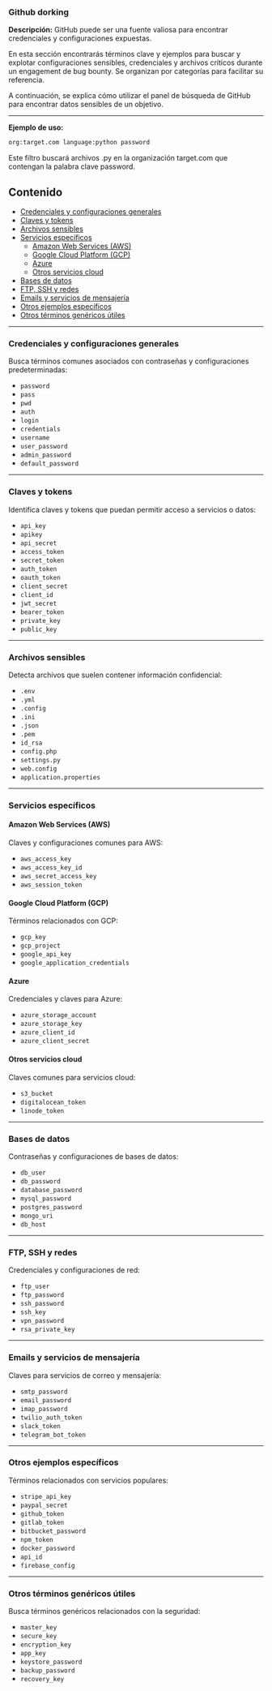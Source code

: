 ### Github dorking

**Descripción:** GitHub puede ser una fuente valiosa para encontrar credenciales y configuraciones expuestas.

En esta sección encontrarás términos clave y ejemplos para buscar y explotar configuraciones sensibles, credenciales y archivos críticos durante un engagement de bug bounty. Se organizan por categorías para facilitar su referencia.

A continuación, se explica cómo utilizar el panel de búsqueda de GitHub para encontrar datos sensibles de un objetivo.

---

**Ejemplo de uso:**
```bash
org:target.com language:python password
```
Este filtro buscará archivos .py en la organización target.com que contengan la palabra clave password.

## Contenido
- [Credenciales y configuraciones generales](#credenciales-y-configuraciones-generales)
- [Claves y tokens](#claves-y-tokens)
- [Archivos sensibles](#archivos-sensibles)
- [Servicios específicos](#servicios-específicos)
  - [Amazon Web Services (AWS)](#amazon-web-services-aws)
  - [Google Cloud Platform (GCP)](#google-cloud-platform-gcp)
  - [Azure](#azure)
  - [Otros servicios cloud](#otros-servicios-cloud)
- [Bases de datos](#bases-de-datos)
- [FTP, SSH y redes](#ftp-ssh-y-redes)
- [Emails y servicios de mensajería](#emails-y-servicios-de-mensajería)
- [Otros ejemplos específicos](#otros-ejemplos-específicos)
- [Otros términos genéricos útiles](#otros-términos-genéricos-útiles)

---

### Credenciales y configuraciones generales
Busca términos comunes asociados con contraseñas y configuraciones predeterminadas:
- `password`
- `pass`
- `pwd`
- `auth`
- `login`
- `credentials`
- `username`
- `user_password`
- `admin_password`
- `default_password`

---

### Claves y tokens
Identifica claves y tokens que puedan permitir acceso a servicios o datos:
- `api_key`
- `apikey`
- `api_secret`
- `access_token`
- `secret_token`
- `auth_token`
- `oauth_token`
- `client_secret`
- `client_id`
- `jwt_secret`
- `bearer_token`
- `private_key`
- `public_key`

---

### Archivos sensibles
Detecta archivos que suelen contener información confidencial:
- `.env`
- `.yml`
- `.config`
- `.ini`
- `.json`
- `.pem`
- `id_rsa`
- `config.php`
- `settings.py`
- `web.config`
- `application.properties`

---

### Servicios específicos

#### Amazon Web Services (AWS)
Claves y configuraciones comunes para AWS:
- `aws_access_key`
- `aws_access_key_id`
- `aws_secret_access_key`
- `aws_session_token`

#### Google Cloud Platform (GCP)
Términos relacionados con GCP:
- `gcp_key`
- `gcp_project`
- `google_api_key`
- `google_application_credentials`

#### Azure
Credenciales y claves para Azure:
- `azure_storage_account`
- `azure_storage_key`
- `azure_client_id`
- `azure_client_secret`

#### Otros servicios cloud
Claves comunes para servicios cloud:
- `s3_bucket`
- `digitalocean_token`
- `linode_token`

---

### Bases de datos
Contraseñas y configuraciones de bases de datos:
- `db_user`
- `db_password`
- `database_password`
- `mysql_password`
- `postgres_password`
- `mongo_uri`
- `db_host`

---

### FTP, SSH y redes
Credenciales y configuraciones de red:
- `ftp_user`
- `ftp_password`
- `ssh_password`
- `ssh_key`
- `vpn_password`
- `rsa_private_key`

---

### Emails y servicios de mensajería
Claves para servicios de correo y mensajería:
- `smtp_password`
- `email_password`
- `imap_password`
- `twilio_auth_token`
- `slack_token`
- `telegram_bot_token`

---

### Otros ejemplos específicos
Términos relacionados con servicios populares:
- `stripe_api_key`
- `paypal_secret`
- `github_token`
- `gitlab_token`
- `bitbucket_password`
- `npm_token`
- `docker_password`
- `api_id`
- `firebase_config`

---

### Otros términos genéricos útiles
Busca términos genéricos relacionados con la seguridad:
- `master_key`
- `secure_key`
- `encryption_key`
- `app_key`
- `keystore_password`
- `backup_password`
- `recovery_key`
